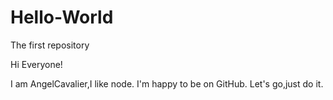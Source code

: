 # Hello-World
The first repository

Hi Everyone!

I am AngelCavalier,I like node.
I'm happy to be on GitHub.
Let's go,just do it.
